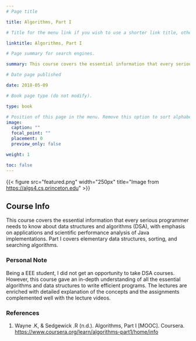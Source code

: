 ```yaml
---
# Page title

title: Algorithms, Part I

# Title for the menu link if you wish to use a shorter link title, otherwise remove this option.

linktitle: Algorithms, Part I

# Page summary for search engines.

summary: This course covers the essential information that every serious programmer needs to know about algorithms and data structures, with emphasis on applications and scientific performance analysis of Java implementations. Part I covers elementary data structures, sorting, and searching algorithms.

# Date page published

date: 2018-05-09

# Book page type (do not modify).

type: book

# Position of this page in the menu. Remove this option to sort alphabetically.
image:
  caption: ""
  focal_point: ""
  placement: 0
  preview_only: false

weight: 1

toc: false
---
```


{{< figure src="featured.png" width="250px" title="Image from https://algs4.cs.princeton.edu" >}}

## Course Info

This course covers the essential information that every serious programmer needs to know about data structures and algorithms (DSA), with emphasis on applications and scientific performance analysis of Java implementations. Part I covers elementary data structures, sorting, and searching algorithms.

### Personal Note

Being a EEE student, I did not get an opportunity to take DSA courses. However, this course gave an in-depth understanding of all the essential algorithms and data structures to write efficient programs. The lectures are enriched with detailed explanation of the concepts and the assignments complemented well with the lecture videos.

### References

1. Wayne .K, & Sedgewick .R (n.d.). Algorithms, Part I [MOOC]. Coursera. https://www.coursera.org/learn/algorithms-part1/home/info

